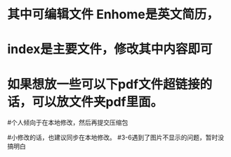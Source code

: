 # 其中可编辑文件 Enhome是英文简历，

# index是主要文件，修改其中内容即可

# 如果想放一些可以下pdf文件超链接的话，可以放文件夹pdf里面。

#个人倾向于在本地修改，然后再提交压缩包
 
#小修改的话，也建议同步在本地修改。
#3-6遇到了图片不显示的问题，暂时没搞明白
